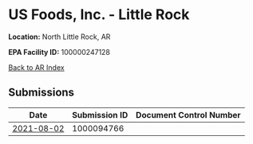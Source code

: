 # US Foods, Inc. - Little Rock

**Location:** North Little Rock, AR

**EPA Facility ID:** 100000247128

[Back to AR Index](../../index.md)

## Submissions

| Date | Submission ID | Document Control Number |
|------|--------------|-------------------------|
| [2021-08-02](submissions/1000094766.md) | 1000094766 |  |
